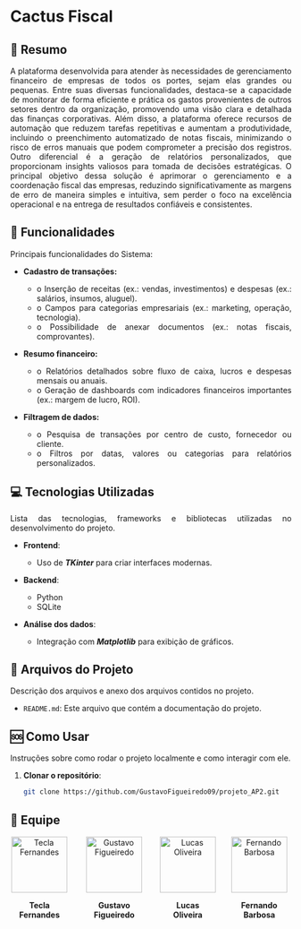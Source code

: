 # Cactus Fiscal

## 📄 Resumo

<div style="text-align: justify;">
A plataforma desenvolvida para atender às necessidades de gerenciamento financeiro de empresas de todos os portes, sejam elas grandes ou pequenas. Entre suas diversas funcionalidades, destaca-se a capacidade de monitorar de forma eficiente e prática os gastos provenientes de outros setores dentro da organização, promovendo uma visão clara e detalhada das finanças corporativas. Além disso, a plataforma oferece recursos de automação que reduzem tarefas repetitivas e aumentam a produtividade, incluindo o preenchimento automatizado de notas fiscais, minimizando o risco de erros manuais que podem comprometer a precisão dos registros. Outro diferencial é a geração de relatórios personalizados, que proporcionam insights valiosos para tomada de decisões estratégicas. O principal objetivo dessa solução é aprimorar o gerenciamento e a coordenação fiscal das empresas, reduzindo significativamente as margens de erro de maneira simples e intuitiva, sem perder o foco na excelência operacional e na entrega de resultados confiáveis e consistentes.
</div>

## 📌 Funcionalidades

<div style="text-align: justify;">
Principais funcionalidades do Sistema:
<div>

- **Cadastro de transações:**
    - o	Inserção de receitas (ex.: vendas, investimentos) e despesas (ex.: salários, insumos, aluguel).
    - o	Campos para categorias empresariais (ex.: marketing, operação, tecnologia).
    - o	Possibilidade de anexar documentos (ex.: notas fiscais, comprovantes).

- **Resumo financeiro:** 
    - o	Relatórios detalhados sobre fluxo de caixa, lucros e despesas mensais ou anuais.
    - o	Geração de dashboards com indicadores financeiros importantes (ex.: margem de lucro, ROI).

- **Filtragem de dados:** 
    - o	Pesquisa de transações por centro de custo, fornecedor ou cliente.
    - o	Filtros por datas, valores ou categorias para relatórios personalizados.

## 💻 Tecnologias Utilizadas

Lista das tecnologias, frameworks e bibliotecas utilizadas no desenvolvimento do projeto.

- **Frontend**:
  - Uso de ___TKinter___ para criar interfaces modernas.

- **Backend**:
  - Python
  - SQLite

- **Análise dos dados**:
  - Integração com ___Matplotlib___ para exibição de gráficos.

## 💾 Arquivos do Projeto

Descrição dos arquivos e anexo dos arquivos contidos no projeto.

- `README.md`: Este arquivo que contém a documentação do projeto.

## 🆘 Como Usar

Instruções sobre como rodar o projeto localmente e como interagir com ele.

1. **Clonar o repositório**:
   ```bash
   git clone https://github.com/GustavoFigueiredo09/projeto_AP2.git

## 👥 Equipe

<div style="display: flex; justify-content: space-evenly; gap: 20px;">

  <div style="text-align: center;">
    <a href="https://github.com/TeclaFernandes">
      <img src="https://avatars.githubusercontent.com/u/115437392?v=4" alt="Tecla Fernandes" width="100" heigth="100" />
    </a>
    <p><strong>Tecla Fernandes</strong></p>
  </div>

  <div style="text-align: center;">
    <a href="https://github.com/GustavoFigueiredo09">
      <img src="https://avatars.githubusercontent.com/u/165566226?v=4" alt="Gustavo Figueiredo" width="100" heigth="100" />
    </a>
    <p><strong>Gustavo Figueiredo</strong></p>
  </div>

  <div style="text-align: center; flex:">
    <a href="https://github.com/Lukasoli15">
      <img src="https://avatars.githubusercontent.com/u/191923505?v=4" alt="Lucas Oliveira" width="100" heigth="100" />
    </a>
    <p><strong>Lucas <br> Oliveira</strong></p>
  </div>

  <div style="text-align: center;">
    <a href="https://github.com/Fernando4759">
      <img src="https://avatars.githubusercontent.com/u/168605275?v=4" alt="Fernando Barbosa" width="100" heigth="100" />
    </a>
    <p><strong>Fernando Barbosa</strong></p>
  </div>

</div>
